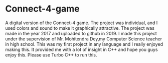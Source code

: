 # Connect-4-game

A digital version of the Connect-4 game. The project was individual, and I used colors and sound to make it graphically attractive. The project was made in the year 2017 and uploaded to github in 2019. I made this project under the supervision of Mr. Mohitendra Dey,my Computer Science teacher in high school. This was my first project in any language and I really enjoyed making this. It provided me with a lot of insight in C++ and hope you guys enjoy this. Please use Turbo C++ to run this.
